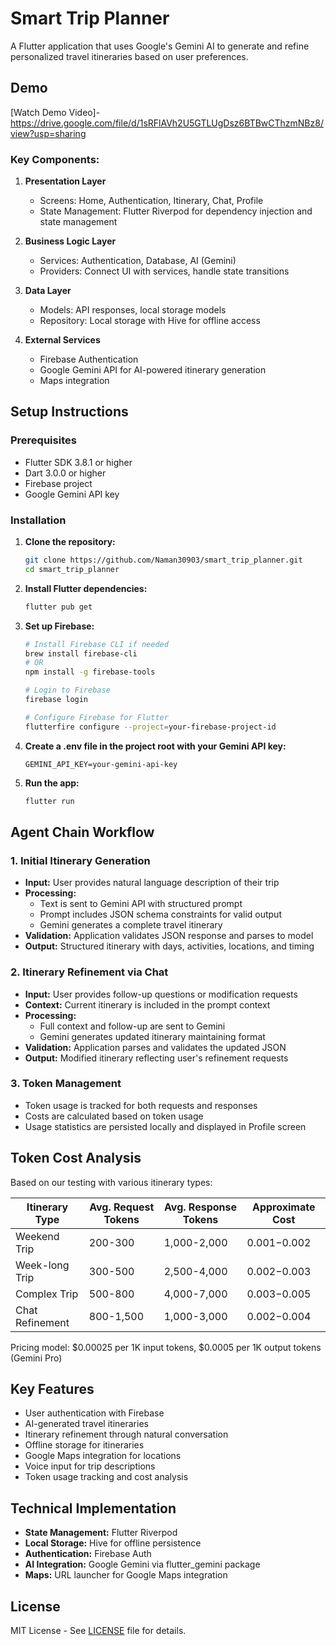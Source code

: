 # Smart Trip Planner

A Flutter application that uses Google's Gemini AI to generate and refine personalized travel itineraries based on user preferences.

## Demo

[Watch Demo Video]-https://drive.google.com/file/d/1sRFlAVh2U5GTLUgDsz6BTBwCThzmNBz8/view?usp=sharing

 

### Key Components:

1. **Presentation Layer**
   - Screens: Home, Authentication, Itinerary, Chat, Profile
   - State Management: Flutter Riverpod for dependency injection and state management

2. **Business Logic Layer**
   - Services: Authentication, Database, AI (Gemini)
   - Providers: Connect UI with services, handle state transitions

3. **Data Layer**
   - Models: API responses, local storage models
   - Repository: Local storage with Hive for offline access

4. **External Services**
   - Firebase Authentication
   - Google Gemini API for AI-powered itinerary generation
   - Maps integration

## Setup Instructions

### Prerequisites
- Flutter SDK 3.8.1 or higher
- Dart 3.0.0 or higher
- Firebase project
- Google Gemini API key

### Installation

1. **Clone the repository:**
   ```bash
   git clone https://github.com/Naman30903/smart_trip_planner.git
   cd smart_trip_planner
   ```

2. **Install Flutter dependencies:**
   ```bash
   flutter pub get
   ```

3. **Set up Firebase:**
   ```bash
   # Install Firebase CLI if needed
   brew install firebase-cli
   # OR
   npm install -g firebase-tools
   
   # Login to Firebase
   firebase login
   
   # Configure Firebase for Flutter
   flutterfire configure --project=your-firebase-project-id
   ```

4. **Create a .env file in the project root with your Gemini API key:**
   ```
   GEMINI_API_KEY=your-gemini-api-key
   ```

5. **Run the app:**
   ```bash
   flutter run
   ```

## Agent Chain Workflow

### 1. Initial Itinerary Generation
- **Input:** User provides natural language description of their trip
- **Processing:** 
  - Text is sent to Gemini API with structured prompt
  - Prompt includes JSON schema constraints for valid output
  - Gemini generates a complete travel itinerary
- **Validation:** Application validates JSON response and parses to model
- **Output:** Structured itinerary with days, activities, locations, and timing

### 2. Itinerary Refinement via Chat
- **Input:** User provides follow-up questions or modification requests
- **Context:** Current itinerary is included in the prompt context
- **Processing:** 
  - Full context and follow-up are sent to Gemini
  - Gemini generates updated itinerary maintaining format
- **Validation:** Application parses and validates the updated JSON
- **Output:** Modified itinerary reflecting user's refinement requests

### 3. Token Management
- Token usage is tracked for both requests and responses
- Costs are calculated based on token usage
- Usage statistics are persisted locally and displayed in Profile screen

## Token Cost Analysis

Based on our testing with various itinerary types:

| Itinerary Type | Avg. Request Tokens | Avg. Response Tokens | Approximate Cost |
|----------------|---------------------|----------------------|-----------------|
| Weekend Trip   | 200-300             | 1,000-2,000          | $0.001-$0.002   |
| Week-long Trip | 300-500             | 2,500-4,000          | $0.002-$0.003   |
| Complex Trip   | 500-800             | 4,000-7,000          | $0.003-$0.005   |
| Chat Refinement| 800-1,500           | 1,000-3,000          | $0.002-$0.004   |

Pricing model: $0.00025 per 1K input tokens, $0.0005 per 1K output tokens (Gemini Pro)

## Key Features

- User authentication with Firebase
- AI-generated travel itineraries
- Itinerary refinement through natural conversation
- Offline storage for itineraries
- Google Maps integration for locations
- Voice input for trip descriptions
- Token usage tracking and cost analysis

## Technical Implementation

- **State Management:** Flutter Riverpod
- **Local Storage:** Hive for offline persistence
- **Authentication:** Firebase Auth
- **AI Integration:** Google Gemini via flutter_gemini package
- **Maps:** URL launcher for Google Maps integration 

## License

MIT License - See [LICENSE](LICENSE) file for details.
